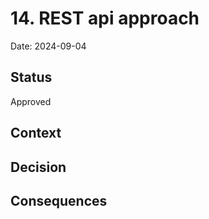 # 14. REST api approach

Date: 2024-09-04

## Status

Approved

## Context



## Decision


## Consequences

